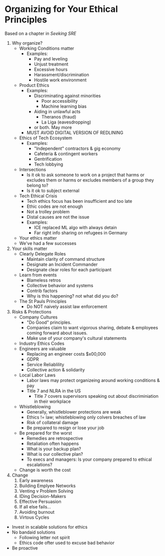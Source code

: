 # Organizing for Your Ethical Principles

Based on a chapter in *Seeking SRE*

1. Why organize?
    * Working Conditions matter
        * Examples:
            * Pay and leveling
            * Unjust treatment
            * Excessive hours
            * Harassment/discrimination
            * Hostile work environment
    * Product Ethics
        * Examples:
            * Discriminating against minorities
                * Poor accessibility
                * Machine learning bias
            * Aiding in unlawful acts
                * Theranos (fraud)
                * La Liga (eavesdropping)
            * or both. May more
        * MUST AVOID DIGITAL VERSION OF REDLINING
    * Ethics of Tech Ecosystem
        * Examples:
            * "Independent" contractors & gig economy
            * Cafeteria & contingent workers
            * Gentrification
            * Tech lobbying
    * Intersections
        * Is it ok to ask someone to work on a project that harms or excludes them or harms or excludes members of a group they belong to?
        * Is it ok to subject external
    * Tech Ethical Crisis
        * Tech ethics focus has been insufficient and too late
        * Ethic codes are not enough
        * Not a trolley problem
        * Distal causes are not the issue
        * Examples:
            * ICE replaced ML algo with always detain
            * Far right info sharing on refugees in Germany
    * Your ethics matter
    * We've had a few successes
2. Your skills matter
    * Clearly Delegate Roles
        * Maintain clarity of command structure
        * Designate an Incident Commander
        * Designate clear roles for each participant
    * Learn from events
        * Blameless retros
        * Collective behavior and systems
        * Contrib factors
        * Why is this happening? not what did you do?
    * The St Pauls Principles
        * Do NOT naively assist law enforcement
3. Risks & Protections
    * Company Cultures
        * "Do Good" principles.
        * Companies claim to want vigorous sharing, debate & employees coming forward about issues.
        * Make use of your company's cultural statements
    * Industry Ethics Codes
    * Engineers are valuable
        * Replacing an engineer costs $x00,000
        * GDPR
        * Service Reliablility
        * Collective action & solidarity
    * Local Labor Laws
        * Labor laws may protect organizeing around working conditions & pay
        * Title 7 and NLRA in the US
            * Title 7 covers supervisors speaking out about discriminiation in their workplace
    * Whistleblowing
        * Generally, whistleblower protections are weak
        * Ethics != law; whistleblowing only colvers breaches of law
        * Risk of collateral damage
        * Be prepared to resign or lose your job
    * Be prepared for the worst
        * Remedies are retrospective
        * Retaliation often happens
        * What is your backup plan?
        * What is our collective plan?
        * To execs and managers: Is your company prepared to ethical escalations?
    * Change is worth the cost
4. Change
    1. Early awareness
    2. Building Emplyee Networks
    3. Venting v Problem Solving
    4. IDing Decision-Makers
    5. Effective Persuasion
    6. If all else fails...
    7. Avoiding burnout
    8. Virtous Cycles
* Invest in scalable solutions for ethics
* No bandaid solutions
    * Following letter not spirit
    * Ethics code ofter used to excuse bad behavior
* Be proactive
